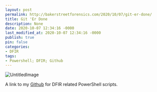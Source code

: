 ```yaml
---
layout: post
permalink: http://bakerstreetforensics.com/2020/10/07/git-er-done/
title: Git 'Er Done
description: None
date: 2020-10-07 12:34:16 -0000
last_modified_at: 2020-10-07 12:34:16 -0000
publish: true
pin: false
categories:
- DFIR
tags:
- Powershell; DFIR; Github
---
```

![UntitledImage](http://bakerstreetforensics.com/wp-content/uploads/2020/10/untitledimage-5.png)

A link to my [Github](https://github.com/dwmetz) for DFIR related PowerShell scripts.
